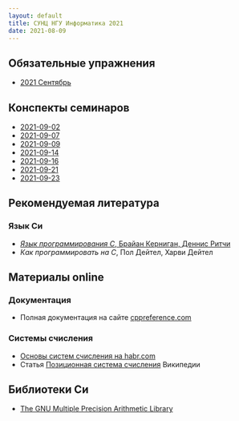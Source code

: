 ```yaml
---
layout: default
title: СУНЦ НГУ Информатика 2021
date: 2021-08-09
---
```


## Обязательные упражнения

* [2021 Сентябрь](monthly-assignment/2021-09.md)

## Конспекты семинаров

* [2021-09-02](seminars/2021-09-02/synopsis.md)
* [2021-09-07](seminars/2021-09-07/synopsis.md)
* [2021-09-09](seminars/2021-09-09/synopsis.md)
* [2021-09-14](seminars/2021-09-14/synopsis.md)
* [2021-09-16](seminars/2021-09-16/synopsis.md)
* [2021-09-21](seminars/2021-09-21/synopsis.md)
* [2021-09-23](seminars/2021-09-23/synopsis.md)

## Рекомендуемая литература

### Язык Си

* [*Язык программирования C*, Брайан Керниган, Деннис Ритчи](https://www.ozon.ru/product/yazyk-programmirovaniya-c-150133610/?gclid=Cj0KCQjw-NaJBhDsARIsAAja6dNAfrW8a8JG2ou2VjSoLr-mj-F1snU95v1XG56Pd4rPuig6JBoOnw4aAnU0EALw_wcB&sh=75HegSMH&utm_campaign=RF_Product_Shopping_Books_super&utm_medium=cpc&utm_source=google)
* *Как программировать на С*, Пол Дейтел, Харви Дейтел

## Материалы online

### Документация

* Полная документация на сайте [cppreference.com](https://ru.cppreference.com/w/c)

### Системы счисления

* [Основы систем счисления на habr.com](https://habr.com/ru/post/124395/)
* Статья [Позиционная система счисления](https://ru.wikipedia.org/wiki/%D0%9F%D0%BE%D0%B7%D0%B8%D1%86%D0%B8%D0%BE%D0%BD%D0%BD%D0%B0%D1%8F_%D1%81%D0%B8%D1%81%D1%82%D0%B5%D0%BC%D0%B0_%D1%81%D1%87%D0%B8%D1%81%D0%BB%D0%B5%D0%BD%D0%B8%D1%8F) Википедии

## Библиотеки Си

* [The GNU Multiple Precision Arithmetic Library](https://gmplib.org)
